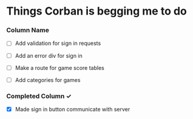 # Things Corban is begging me to do

### Column Name
- [ ] Add validation for sign in requests
- [ ] Add an error div for sign in
- [ ] Make a route for game score tables
- [ ] Add categories for games


### Completed Column ✓
- [x] Made sign in button communicate with server